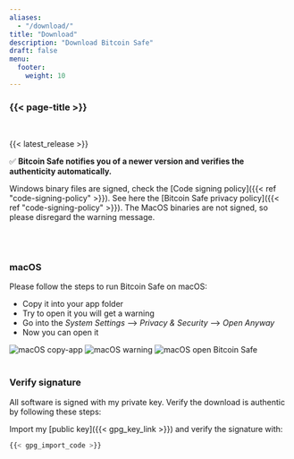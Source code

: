 ```yaml
---
aliases:
  - "/download/"
title: "Download"
description: "Download Bitcoin Safe"
draft: false
menu:
  footer:
    weight: 10
---
```


### {{< page-title >}} 

<br>

{{< latest_release >}}


✅ **Bitcoin Safe notifies you of a newer version and verifies the authenticity automatically.**


Windows binary files are signed, check the [Code signing policy]({{< ref "code-signing-policy" >}}). See here the   [Bitcoin Safe privacy policy]({{< ref "code-signing-policy" >}}).  The  MacOS binaries are not signed, so please disregard the warning message.

<br>
<br>

###  macOS 

Please follow the steps to run Bitcoin Safe on macOS:
- Copy it into your app folder
- Try to open it you will get a warning
- Go into the *System Settings* --> *Privacy & Security* --> *Open Anyway*
- Now you can open it


<img src="/images/mac/copy-app.png" alt="macOS copy-app"   /> 
<img src="/images/mac/warning.png" alt="macOS warning"   /> 
<img src="/images/mac/disable.png" alt="macOS open Bitcoin Safe"   /> 

<br>
<br>

###  Verify signature

All software is signed with my private key. Verify the download is authentic by following these steps:

Import my [public key]({{< gpg_key_link >}}) and verify the signature with:
```bash
{{< gpg_import_code >}}
```




<br> 
<br>


<!-- ### Alternative install  via pip  on Mac, Linux, or Windows 
PyPi: https://pypi.org/project/bitcoin-safe/
```bash
python -m pip install bitcoin-safe
python -m bitcoin_safe
``` -->
